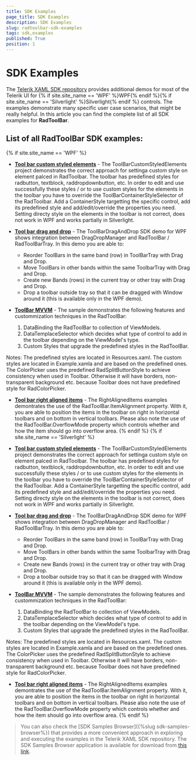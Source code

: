 ```yaml
---
title: SDK Examples
page_title: SDK Examples
description: SDK Examples
slug: radtoolbar-sdk-examples
tags: sdk,examples
published: True
position: 1
---
```


# SDK Examples

The [Telerik XAML SDK repository](https://github.com/telerik/xaml-sdk/tree/master/) provides additional demos for most of the Telerik UI for {% if site.site_name == 'WPF' %}WPF{% endif %}{% if site.site_name == 'Silverlight' %}Silverlight{% endif %} controls. The examples demonstrate many specific user case scenarios, that might be really helpful. In this article you can find the complete list of all SDK examples for __RadToolBar__.

## List of all RadToolBar SDK examples:

{% if site.site_name == 'WPF' %}

* __[Tool bar custom styled elements](https://github.com/telerik/xaml-sdk/tree/master/ToolBar/ToolBarCustomStyledElements)__ - The ToolBarCustomStyledElements project demonstrates the correct approach for settinga custom style on element palced in RadToolbar.
The toolbar has predefined styles for radbutton, textblock, raddropdownbutton, etc. In order to edit and use successfully these styles / or to use custom styles for the elements in the toolbar you have to override the ToolBarContainerStyleSelector of the RadToolbar. Add a ContainerStyle targetting the specific control, add its predefined style and add/edit/override the properties you need.
Setting directy style on the elements in the toolbar is not correct, does not work in WPF and works partially in Silverlight.
* __[Tool bar drag and drop](https://github.com/telerik/xaml-sdk/tree/master/ToolBar/ToolBarDragAndDrop)__ - The ToolBarDragAndDrop SDK demo for WPF shows integration between DragDropManager and RadToolBar / RadToolBarTray.
In this demo you are able to:

   - Reorder ToolBars in the same band (row) in ToolBarTray with Drag and Drop.
   - Move ToolBars in other bands within the same ToolbarTray with Drag and Drop.
   - Create new Bands (rows) in the current tray or other tray with Drag and Drop.
   - Drop a toolbar outside tray so that it can be dragged with Window around it (this is available only in the WPF demo).
* __[ToolBar MVVM](https://github.com/telerik/xaml-sdk/tree/master/ToolBar/ToolBarMVVM)__ - 
The  sample demonstrates the following features and custommization techniques in the RadToolBar:
	
	1) DataBinding the RadToolBar to collection of ViewModels.
	2) DataTemplaceSelector which decides what type of control to add in the toolbar depending on the ViewModel's type.
	3) Custom Styles that upgrade the predefined styles in the RadToolBar.
	
Notes: The predefined styles are located in Resources.xaml. 
	   The custom styles are located in Example.xamla and are based on the predefined ones.
	   The ColorPicker uses the predefined RadSplitButtonStyle to achieve consistency when used in Toolbar. 
	   Otherwise it will have borders, non-transparent background etc. because Toolbar does not have predefined style for RadColorPicker.
* __[Tool bar right aligned items](https://github.com/telerik/xaml-sdk/tree/master/ToolBar/ToolBarRightAlignedItems)__ - The RightAlignedItems examples demontrates the use of the RadToolBar.ItemAlignment property.
With it, you are able to position the items in the toolbar on right in horizontal toolbars and on bottom in vertical toolbars.
Please also note the use of the RadToolBar.OverflowMode property which controls whether and how the item should go into overflow area.
{% endif %}
{% if site.site_name == 'Silverlight' %}
* __[Tool bar custom styled elements](https://github.com/telerik/xaml-sdk/tree/master/ToolBar/ToolBarCustomStyledElements)__ - The ToolBarCustomStyledElements project demonstrates the correct approach for settinga custom style on element palced in RadToolbar.
The toolbar has predefined styles for radbutton, textblock, raddropdownbutton, etc. In order to edit and use successfully these styles / or to use custom styles for the elements in the toolbar you have to override the ToolBarContainerStyleSelector of the RadToolbar. Add a ContainerStyle targetting the specific control, add its predefined style and add/edit/override the properties you need.
Setting directy style on the elements in the toolbar is not correct, does not work in WPF and works partially in Silverlight.
* __[Tool bar drag and drop](https://github.com/telerik/xaml-sdk/tree/master/ToolBar/ToolBarDragAndDrop)__ - The ToolBarDragAndDrop SDK demo for WPF shows integration between DragDropManager and RadToolBar / RadToolBarTray.
In this demo you are able to:

   - Reorder ToolBars in the same band (row) in ToolBarTray with Drag and Drop.
   - Move ToolBars in other bands within the same ToolbarTray with Drag and Drop.
   - Create new Bands (rows) in the current tray or other tray with Drag and Drop.
   - Drop a toolbar outside tray so that it can be dragged with Window around it (this is available only in the WPF demo).
* __[ToolBar MVVM](https://github.com/telerik/xaml-sdk/tree/master/ToolBar/ToolBarMVVM)__ - 
The  sample demonstrates the following features and custommization techniques in the RadToolBar:
	
	1) DataBinding the RadToolBar to collection of ViewModels.
	2) DataTemplaceSelector which decides what type of control to add in the toolbar depending on the ViewModel's type.
	3) Custom Styles that upgrade the predefined styles in the RadToolBar.
	
Notes: The predefined styles are located in Resources.xaml. 
	   The custom styles are located in Example.xamla and are based on the predefined ones.
	   The ColorPicker uses the predefined RadSplitButtonStyle to achieve consistency when used in Toolbar. 
	   Otherwise it will have borders, non-transparent background etc. because Toolbar does not have predefined style for RadColorPicker.
* __[Tool bar right aligned items](https://github.com/telerik/xaml-sdk/tree/master/ToolBar/ToolBarRightAlignedItems)__ - The RightAlignedItems examples demontrates the use of the RadToolBar.ItemAlignment property.
With it, you are able to position the items in the toolbar on right in horizontal toolbars and on bottom in vertical toolbars.
Please also note the use of the RadToolBar.OverflowMode property which controls whether and how the item should go into overflow area.
{% endif %}

>You can also check the [SDK Samples Browser]({%slug sdk-samples-browser%}) that provides a more convenient approach in exploring and executing the examples in the Telerik XAML SDK repository. The SDK Samples Browser application is available for download from [this link](http://demos.telerik.com/xaml-sdkbrowser/).